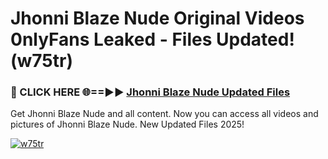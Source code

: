 # Jhonni Blaze Nude Original Videos 0nlyFans Leaked - Files Updated! (w75tr)

<h3>🔴 CLICK HERE 🌐==►► <a href="https://tinyurl.com/52m3yx9h" rel="nofollow">Jhonni Blaze Nude Updated Files</a></h3>

Get Jhonni Blaze Nude and all content. Now you can access all videos and pictures of Jhonni Blaze Nude. New Updated Files 2025!

[![w75tr](https://i.imgur.com/TnHtlc8.gif)](https://tinyurl.com/52m3yx9h)

